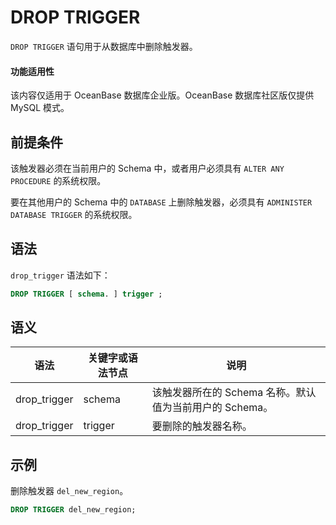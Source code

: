 DROP TRIGGER 
=================================

`DROP TRIGGER` 语句用于从数据库中删除触发器。

  <main id="notice" >
    <h4>功能适用性</h4>
    <p>该内容仅适用于 OceanBase 数据库企业版。OceanBase 数据库社区版仅提供 MySQL 模式。</p>
  </main>

前提条件 
-------------------------

该触发器必须在当前用户的 Schema 中，或者用户必须具有 `ALTER ANY PROCEDURE` 的系统权限。

要在其他用户的 Schema 中的 `DATABASE` 上删除触发器，必须具有 `ADMINISTER DATABASE TRIGGER` 的系统权限。

语法 
-------------------------

`drop_trigger` 语法如下：

```sql
DROP TRIGGER [ schema. ] trigger ;
```



语义 
-----------------------



|      语法      | 关键字或语法节点 |                 说明                  |
|--------------|----------|-------------------------------------|
| drop_trigger | schema   | 该触发器所在的 Schema 名称。默认值为当前用户的 Schema。 |
| drop_trigger | trigger  | 要删除的触发器名称。                          |



示例 
-----------------------

删除触发器 `del_new_region`。

```sql
DROP TRIGGER del_new_region;
```


